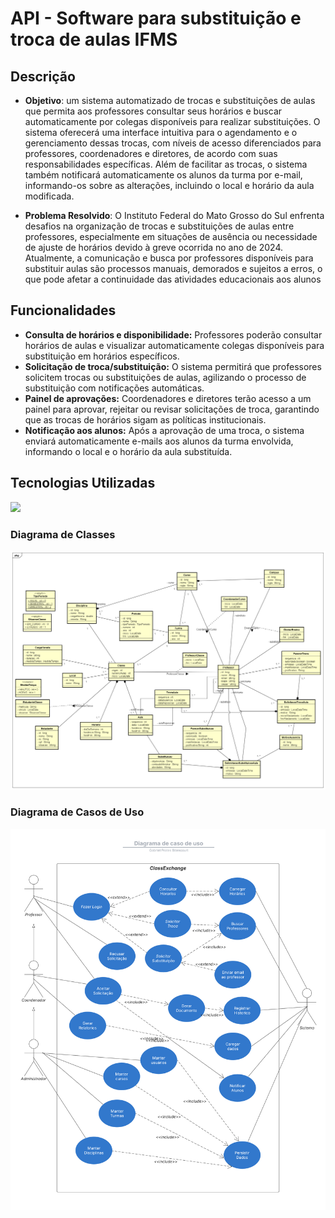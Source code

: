 # API - Software para substituição e troca de aulas IFMS 

## Descrição  
- **Objetivo**: um sistema automatizado de trocas e substituições de aulas que permita aos professores consultar seus horários e buscar automaticamente por colegas disponíveis para realizar substituições. O sistema oferecerá uma interface intuitiva para o agendamento e o gerenciamento dessas trocas, com níveis de acesso diferenciados para professores, coordenadores e diretores, de acordo com suas responsabilidades específicas. Além de facilitar as trocas, o sistema também notificará automaticamente os alunos da turma por e-mail, informando-os sobre as alterações, incluindo o local e horário da aula modificada.
 
- **Problema Resolvido**: O Instituto Federal do Mato Grosso do Sul enfrenta desafios na organização de trocas e substituições de aulas entre professores, especialmente em situações de ausência ou necessidade de ajuste de horários devido à greve ocorrida no ano de 2024. Atualmente, a comunicação e busca por professores disponíveis para substituir aulas são processos manuais, demorados e sujeitos a erros, o que pode afetar a continuidade das atividades educacionais aos alunos  

## Funcionalidades  
- **Consulta de horários e disponibilidade:** Professores poderão consultar horários de aulas e visualizar automaticamente colegas disponíveis para substituição em horários específicos.
- **Solicitação de troca/substituição:** O sistema permitirá que professores solicitem trocas ou substituições de aulas, agilizando o processo de substituição com notificações automáticas.
- **Painel de aprovações:** Coordenadores e diretores terão acesso a um painel para aprovar, rejeitar ou revisar solicitações de troca, garantindo que as trocas de horários sigam as políticas institucionais.
- **Notificação aos alunos:** Após a aprovação de uma troca, o sistema enviará automaticamente e-mails aos alunos da turma envolvida, informando o local e o horário da aula substituída.

## Tecnologias Utilizadas
<p>
  <a href="https://skillicons.dev">
    <img src="https://skillicons.dev/icons?i=java,spring,postgres" />
  </a>
</p>

### Diagrama de Classes
  <img src="/docs/diagrama-classes.png" alt="Logo do Projeto" >

### Diagrama de Casos de Uso
  <img src="/docs/Diagrama-caso-de-uso.png" alt="Logo do Projeto">
